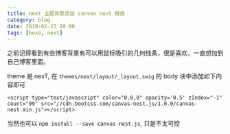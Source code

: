 ```yaml
---
title: next 主题背景添加 canvax next 特效
category: blog
date: 2019-02-27 20:00
tags: [hexo, next]
---
```


之前记得看到有些博客背景有可以用鼠标吸引的几何线条，很是喜欢，一直想加到自己博客里面。

theme 是 nexT, 在 `themes/next/layout/_layout.swig` 的 body 块中添加如下内容即可

```swig
<script type="text/javascript" color="0,0,0" opacity='0.5' zIndex="-1" count="99" src="//cdn.bootcss.com/canvas-nest.js/1.0.0/canvas-nest.min.js"></script>
```

当然也可以 `npm install --save canvas-nest.js`, 只是不太可控